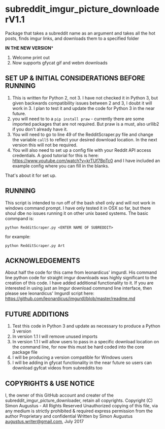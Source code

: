 # subreddit_imgur_picture_downloaderV1.1
Package that takes a subreddit name as an argument and takes all the hot posts, finds imgur links, and downloads them to a specified folder

************IN THE NEW VERSION*************
1. Welcome print out
2. Now supports gfycat gif and webm downloads

## SET UP & INITIAL CONSIDERATIONS BEFORE RUNNING 
1. This is written for Python 2, not 3. I have not checked it in Python 3, but given backwards compatibility issues between 2 and 3, I doubt it will work in 3. I plan to test it and update the code for Python 3 in the near future.
2. you will need to to a `pip install praw` - currently there are some imported packages that are not required. But praw is a must, also urllib2 if you don't already have it.
3. You will need to go to line 49 of the RedditScraper.py file and change the variable `call5` to reflect your desired download location. In the next version this will not be required.
4. You will also need to set up a config file with your Reddit API access credentials. A good tutorial for this is here: https://www.youtube.com/watch?v=krTUf7BpTc0 and I have included an example config where you can fill in the blanks.

That's about it for set up. 

## RUNNING
This script is intended to run off of the bash shell only and will not work in windows command prompt. I have only tested it in OSX so far, but there shoul dbe no issues running it on other unix based systems.
The basic commpand is:

  `python RedditScraper.py <ENTER NAME OF SUBREDDIT>`
  
for example:

  `python RedditScraper.py Art`
  
## ACKNOWLEDGEMENTS

About half the code for this came from leonardicus' imgurdl. His command line python code for straight imgur downloads was highly significant to the creation of this code. I have added additional functionality to it.
If you are interested in using just an Imgur download command line interface, then please see leonardicus' Imgurdl script here: https://github.com/leonardicus/imgurdl/blob/master/readme.md

## FUTURE ADDITIONS
1. Test this code in Python 3 and update as necessary to produce a Python 3 version
2. In version 1.1 I will remove unused imports
3. In version 1.1 I will allow users to pass in a specific download location on the command line, for now this must be hard coded into the core package file
4. I will be producing a version compatible for Windows users
5. I will be adding in gfycat functionality in the near future so users can download gyfcat videos from subreddits too 

## COPYRIGHTS & USE NOTICE
I, the owner of this GitHub account and creater of the subreddit_imgur_picture_downloader, retain all copyrights.
Copyright (C) Simon Augustus - All Rights Reserved
Unauthorized copying of this file, via any medium is strictly prohibited & required express permission from the author
Proprietary and confidential
Written by Simon Augustus <augustus.writer@gmail.com>, July 2017
